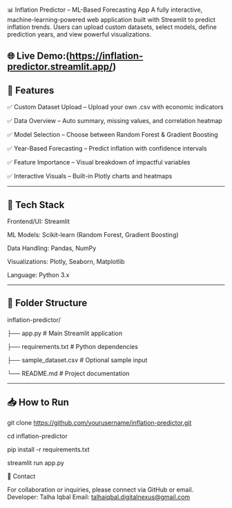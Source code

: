 📊 Inflation Predictor – ML-Based Forecasting App
A fully interactive, machine-learning-powered web application built with Streamlit to predict inflation trends. Users can upload custom datasets, select models, define prediction years, and view powerful visualizations.

🌐 Live Demo:(https://inflation-predictor.streamlit.app/)
------

🚀 Features
-----
✅ Custom Dataset Upload – Upload your own .csv with economic indicators

✅ Data Overview – Auto summary, missing values, and correlation heatmap

✅ Model Selection – Choose between Random Forest & Gradient Boosting

✅ Year-Based Forecasting – Predict inflation with confidence intervals

✅ Feature Importance – Visual breakdown of impactful variables

✅ Interactive Visuals – Built-in Plotly charts and heatmaps

------
🔧 Tech Stack
------
Frontend/UI: Streamlit

ML Models: Scikit-learn (Random Forest, Gradient Boosting)

Data Handling: Pandas, NumPy

Visualizations: Plotly, Seaborn, Matplotlib

Language: Python 3.x

------
📂 Folder Structure
-------
inflation-predictor/

├── app.py              # Main Streamlit application

├── requirements.txt    # Python dependencies

├── sample_dataset.csv  # Optional sample input

└── README.md           # Project documentation

-----
📥 How to Run
-----
git clone https://github.com/yourusername/inflation-predictor.git

cd inflation-predictor

pip install -r requirements.txt

streamlit run app.py

📩 Contact

For collaboration or inquiries, please connect via GitHub or email.
Developer: Talha Iqbal
Email: talhaiqbal.digitalnexus@gmail.com

